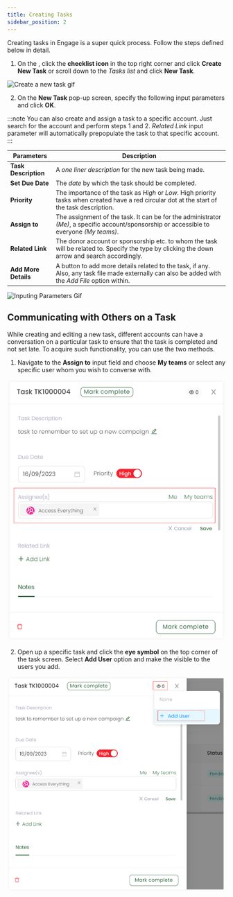 ```yaml
---
title: Creating Tasks
sidebar_position: 2
---
```


Creating tasks in Engage is a super quick process. Follow the steps defined below in detail.

1. On the <K2Link route="dashboard" text="Engage dashboard" isEngage />, click the **checklist icon** in the top right corner and click **Create New Task** or scroll down to the *Tasks list* and click **New Task**.  

![Create a new task gif](./create-new-task.gif)

2. On the **New Task** pop-up screen, specify the following input parameters and click **OK**.

:::note
You can also create and assign a task to a specific account. Just search for the account and perform steps 1 and 2. *Related Link* input parameter will automatically prepopulate the task to that specific account.
:::

| Parameters | Description |
| ---------- | ----------- |
| **Task Description** | A *one liner description* for the new task being made. |
| **Set Due Date** | The *date* by which the task should be completed. |  
| **Priority** | The importance of the task as *High* or *Low*. High priority tasks when created have a red circular dot at the start of the task description. | 
| **Assign to** | The assignment of the task. It can be for the administrator *(Me)*, a specific account/sponsorship or accessible to everyone *(My teams)*. | 
| **Related Link** | The donor account or sponsorship etc. to whom the task will be related to. Specify the type by clicking the down arrow and search accordingly. |
| **Add More Details** | A button to add more details related to the task, if any. Also, any task file made externally can also be added with the *Add File* option within. |

![Inputing Parameters Gif](./inputing-parameters-new-task.gif)

## Communicating with Others on a Task

While creating and editing a new task, different accounts can have a conversation on a particular task to ensure that the task is completed and not set late. To acquire such functionality, you can use the two methods.

1. Navigate to the **Assign to** input field and choose **My teams** or select any specific user whom you wish to converse with.

![Assign Task to Someone](./assign-task.png)

2. Open up a specific task and click the **eye symbol** on the top corner of the task screen. Select **Add User** option and make the visible to the users you add.

![Add User on Task Screen](./add-user-task.png)